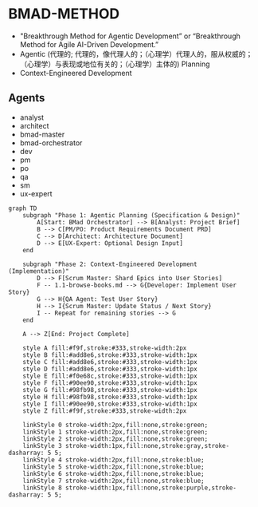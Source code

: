 # BMAD-METHOD

- "Breakthrough Method for Agentic Development” or “Breakthrough Method for Agile AI-Driven Development.”
- Agentic (代理的; 代理的，像代理人的；（心理学）代理人的，服从权威的；（心理学）与表现或地位有关的；（心理学）主体的) Planning
- Context-Engineered Development

## Agents

- analyst
- architect
- bmad-master
- bmad-orchestrator
- dev
- pm
- po
- qa
- sm
- ux-expert


```mermaid
graph TD
    subgraph "Phase 1: Agentic Planning (Specification & Design)"
        A[Start: BMad Orchestrator] --> B[Analyst: Project Brief]
        B --> C[PM/PO: Product Requirements Document PRD]
        C --> D[Architect: Architecture Document]
        D --> E[UX-Expert: Optional Design Input]
    end

    subgraph "Phase 2: Context-Engineered Development (Implementation)"
        D --> F[Scrum Master: Shard Epics into User Stories]
        F -- 1.1-browse-books.md --> G{Developer: Implement User Story}
        G --> H{QA Agent: Test User Story}
        H --> I{Scrum Master: Update Status / Next Story}
        I -- Repeat for remaining stories --> G
    end

    A --> Z[End: Project Complete]

    style A fill:#f9f,stroke:#333,stroke-width:2px
    style B fill:#add8e6,stroke:#333,stroke-width:1px
    style C fill:#add8e6,stroke:#333,stroke-width:1px
    style D fill:#add8e6,stroke:#333,stroke-width:1px
    style E fill:#f0e68c,stroke:#333,stroke-width:1px
    style F fill:#90ee90,stroke:#333,stroke-width:1px
    style G fill:#98fb98,stroke:#333,stroke-width:1px
    style H fill:#98fb98,stroke:#333,stroke-width:1px
    style I fill:#90ee90,stroke:#333,stroke-width:1px
    style Z fill:#f9f,stroke:#333,stroke-width:2px

    linkStyle 0 stroke-width:2px,fill:none,stroke:green;
    linkStyle 1 stroke-width:2px,fill:none,stroke:green;
    linkStyle 2 stroke-width:2px,fill:none,stroke:green;
    linkStyle 3 stroke-width:1px,fill:none,stroke:gray,stroke-dasharray: 5 5;
    linkStyle 4 stroke-width:2px,fill:none,stroke:blue;
    linkStyle 5 stroke-width:2px,fill:none,stroke:blue;
    linkStyle 6 stroke-width:2px,fill:none,stroke:blue;
    linkStyle 7 stroke-width:2px,fill:none,stroke:blue;
    linkStyle 8 stroke-width:1px,fill:none,stroke:purple,stroke-dasharray: 5 5;

```
